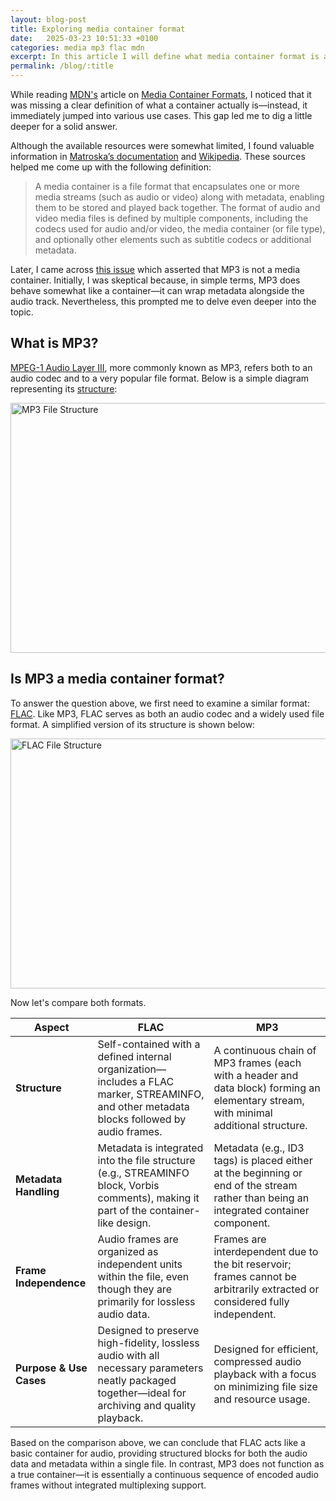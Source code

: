 ```yaml
---
layout: blog-post
title: Exploring media container format
date:   2025-03-23 10:51:33 +0100
categories: media mp3 flac mdn
excerpt: In this article I will define what media container format is and remove confusion regarding mp3
permalink: /blog/:title
---
```

While reading [MDN's](https://developer.mozilla.org/en-US/) article on [Media Container Formats](https://developer.mozilla.org/en-US/docs/Web/Media/Guides/Formats/Containers), I noticed that it was missing a clear definition of what a container actually is—instead, it immediately jumped into various use cases. This gap led me to dig a little deeper for a solid answer.

Although the available resources were somewhat limited, I found valuable information in [Matroska’s documentation](https://www.matroska.org/technical/basics.html#:~:text=First%2C%20it%20is,a%20single%20file) and [Wikipedia](https://en.wikipedia.org/wiki/Container_format). These sources helped me come up with the following definition:

> A media container is a file format that encapsulates one or more media streams (such as audio or video) along with metadata, enabling them to be stored and played back together. The format of audio and video media files is defined by multiple components, including the codecs used for audio and/or video, the media container (or file type), and optionally other elements such as subtitle codecs or additional metadata.

Later, I came across [this issue](https://github.com/mdn/content/issues/38384) which asserted that MP3 is not a media container. Initially, I was skeptical because, in simple terms, MP3 does behave somewhat like a container—it can wrap metadata alongside the audio track. Nevertheless, this prompted me to delve even deeper into the topic.

## What is MP3?

[MPEG-1 Audio Layer III](https://developer.mozilla.org/en-US/docs/Web/Media/Guides/Formats/Audio_codecs#mp3_mpeg-1_audio_layer_iii), more commonly known as MP3, refers both to an audio codec and to a very popular file format. Below is a simple diagram representing its [structure](https://en.wikipedia.org/wiki/MP3#File_structure):

<img src="{{ '/assets/images/mp3Structure.png' | relative_url }}" alt="MP3 File Structure" width="700" height="400" />

## Is MP3 a media container format?

To answer the question above, we first need to examine a similar format: [FLAC](https://datatracker.ietf.org/doc/rfc9639/). Like MP3, FLAC serves as both an audio codec and a widely used file format. A simplified version of its structure is shown below:

<img src="{{ '/assets/images/flackStructure.png' | relative_url }}" alt="FLAC File Structure" width="700" height="400" />

Now let's compare both formats.

| **Aspect**                | **FLAC**                                                                                                                                      | **MP3**                                                                                                                                |
|---------------------------|-----------------------------------------------------------------------------------------------------------------------------------------------|----------------------------------------------------------------------------------------------------------------------------------------|
| **Structure**             | Self-contained with a defined internal organization—includes a FLAC marker, STREAMINFO, and other metadata blocks followed by audio frames.  | A continuous chain of MP3 frames (each with a header and data block) forming an elementary stream, with minimal additional structure. |
| **Metadata Handling**     | Metadata is integrated into the file structure (e.g., STREAMINFO block, Vorbis comments), making it part of the container-like design.         | Metadata (e.g., ID3 tags) is placed either at the beginning or end of the stream rather than being an integrated container component.  |
| **Frame Independence**    | Audio frames are organized as independent units within the file, even though they are primarily for lossless audio data.                        | Frames are interdependent due to the bit reservoir; frames cannot be arbitrarily extracted or considered fully independent.            |
| **Purpose & Use Cases**   | Designed to preserve high-fidelity, lossless audio with all necessary parameters neatly packaged together—ideal for archiving and quality playback. | Designed for efficient, compressed audio playback with a focus on minimizing file size and resource usage.                             |

Based on the comparison above, we can conclude that FLAC acts like a basic container for audio, providing structured blocks for both the audio data and metadata within a single file. In contrast, MP3 does not function as a true container—it is essentially a continuous sequence of encoded audio frames without integrated multiplexing support.